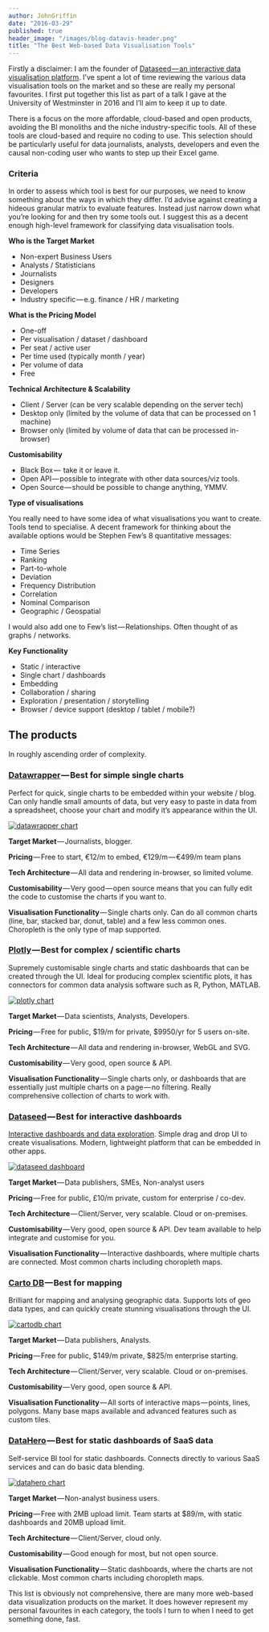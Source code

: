 ```yaml
---
author: JohnGriffin
date: "2016-03-29"
published: true
header_image: "/images/blog-datavis-header.png"
title: "The Best Web-based Data Visualisation Tools"
---
```


Firstly a disclaimer: I am the founder of [Dataseed — an interactive data visualisation platform](https://getdataseed.com/). I’ve spent a lot of time reviewing the various data visualisation tools on the market and so these are really my personal favourites. I first put together this list as part of a talk I gave at the University of Westminster in 2016 and I’ll aim to keep it up to date.

There is a focus on the more affordable, cloud-based and open products, avoiding the BI monoliths and the niche industry-specific tools. All of these tools are cloud-based and require no coding to use. This selection should be particularly useful for data journalists, analysts, developers and even the causal non-coding user who wants to step up their Excel game.

### Criteria

In order to assess which tool is best for our purposes, we need to know something about the ways in which they differ. I’d advise against creating a hideous granular matrix to evaluate features. Instead just narrow down what you’re looking for and then try some tools out. I suggest this as a decent enough high-level framework for classifying data visualisation tools.

**Who is the Target Market**

* Non-expert Business Users
* Analysts / Statisticians
* Journalists
* Designers
* Developers
* Industry specific — e.g. finance / HR / marketing

**What is the Pricing Model**

* One-off
* Per visualisation / dataset / dashboard
* Per seat / active user
* Per time used (typically month / year)
* Per volume of data
* Free 

**Technical Architecture & Scalability**

* Client / Server (can be very scalable depending on the server tech)
* Desktop only (limited by the volume of data that can be processed on 1 machine)
* Browser only (limited by volume of data that can be processed in-browser)

**Customisability**

* Black Box —  take it or leave it.
* Open API — possible to integrate with other data sources/viz tools.
* Open Source — should be possible to change anything, YMMV.

**Type of visualisations**

You really need to have some idea of what visualisations you want to create. Tools tend to specialise. A decent framework for thinking about the available options would be Stephen Few’s 8 quantitative messages:

* Time Series
* Ranking
* Part-to-whole
* Deviation
* Frequency Distribution
* Correlation
* Nominal Comparison
* Geographic / Geospatial

I would also add one to Few’s list — Relationships. Often thought of as graphs / networks.

**Key Functionality**

* Static / interactive
* Single chart / dashboards
* Embedding
* Collaboration / sharing
* Exploration / presentation / storytelling
* Browser / device support (desktop / tablet / mobile?)

## The products

In roughly ascending order of complexity.

### [Datawrapper](https://datawrapper.de/) — Best for simple single charts

Perfect for quick, single charts to be embedded within your website / blog. Can only handle small amounts of data, but very easy to paste in data from a spreadsheet, choose your chart and modify it’s appearance within the UI.

[![datawrapper chart](/images/blog-datavis-datawrapper.png)](https://datawrapper.de/)

**Target Market** — Journalists, blogger.

**Pricing** — Free to start, €12/m to embed, €129/m — €499/m team plans

**Tech Architecture** — All data and rendering in-browser, so limited volume.

**Customisability** — Very good — open source means that you can fully edit the code to customise the charts if you want to.

**Visualisation Functionality** — Single charts only. Can do all common charts (line, bar, stacked bar, donut, table) and a few less common ones. Choropleth is the only type of map supported.

### [Plotly](https://plot.ly/) — Best for complex / scientific charts

Supremely customisable single charts and static dashboards that can be created through the UI. Ideal for producing complex scientific plots, it has connectors for common data analysis software such as R, Python, MATLAB.

[![plotly chart](/images/blog-datavis-plotly.png)](https://plot.ly/)

**Target Market** — Data scientists, Analysts, Developers.

**Pricing** — Free for public, $19/m for private, $9950/yr for 5 users on-site.

**Tech Architecture** — All data and rendering in-browser, WebGL and SVG.

**Customisability** — Very good, open source & API.

**Visualisation Functionality** — Single charts only, or dashboards that are essentially just multiple charts on a page — no filtering. Really comprehensive collection of charts to work with.

### [Dataseed](https://getdataseed.com/) — Best for interactive dashboards

[Interactive dashboards and data exploration](https://getdataseed.com/). Simple drag and drop UI to create visualisations. Modern, lightweight platform that can be embedded in other apps.

[![dataseed dashboard](/images/dataseed-campaign-viz.png)](https://getdataseed.com)


**Target Market** — Data publishers, SMEs, Non-analyst users

**Pricing** — Free for public, £10/m private, custom for enterprise / co-dev.

**Tech Architecture** — Client/Server, very scalable. Cloud or on-premises.

**Customisability** — Very good, open source & API. Dev team available to help integrate and customise for you.

**Visualisation Functionality** — Interactive dashboards, where multiple charts are connected. Most common charts including choropleth maps.

### [Carto DB](https://cartodb.com/) — Best for mapping

Brilliant for mapping and analysing geographic data. Supports lots of geo data types, and can quickly create stunning visualisations through the UI.

[![cartodb chart](/images/blog-datavis-cartodb.png)](https://cartodb.com/)

**Target Market** — Data publishers, Analysts.

**Pricing** — Free for public, $149/m private, $825/m enterprise starting.

**Tech Architecture** — Client/Server, very scalable. Cloud or on-premises.

**Customisability** — Very good, open source & API.

**Visualisation Functionality** — All sorts of interactive maps — points, lines, polygons. Many base maps available and advanced features such as custom tiles.

### [DataHero](https://datahero.com/) — Best for static dashboards of SaaS data

Self-service BI tool for static dashboards. Connects directly to various SaaS services and can do basic data blending.

[![datahero chart](/images/blog-datavis-datahero.png)](https://datahero.com/)

**Target Market** — Non-analyst business users.

**Pricing** — Free with 2MB upload limit. Team starts at $89/m, with static dashboards and 20MB upload limit.

**Tech Architecture** — Client/Server, cloud only.

**Customisability** — Good enough for most, but not open source.

**Visualisation Functionality** — Static dashboards, where the charts are not clickable. Most common charts including choropleth maps.

This list is obviously not comprehensive, there are many more web-based data visualization products on the market. It does however represent my personal favourites in each category, the tools I turn to when I need to get something done, fast.